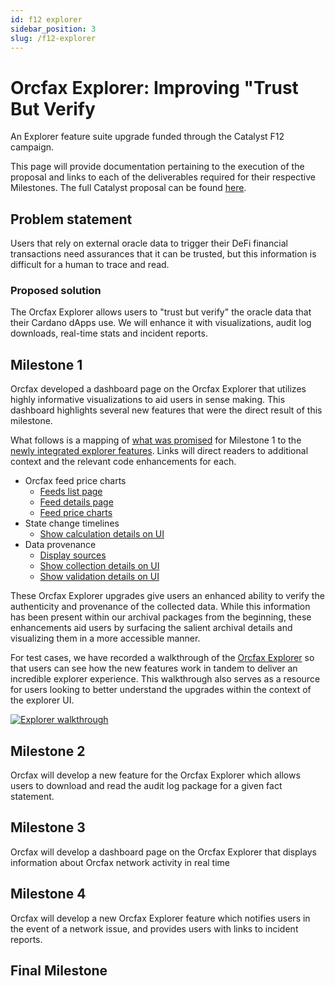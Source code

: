```yaml
---
id: f12 explorer
sidebar_position: 3
slug: /f12-explorer
---
```


# Orcfax Explorer: Improving "Trust But Verify

An Explorer feature suite upgrade funded through the Catalyst F12 campaign.

This page will provide documentation pertaining to the execution of the proposal
and links to each of the deliverables required for their respective Milestones.
The full Catalyst proposal can be found [here][cat-1].

[cat-1]: https://projectcatalyst.io/funds/12/f12-cardano-use-cases-product/orcfax-explorer-improving-trust-but-verify

## Problem statement

Users that rely on external oracle data to trigger their DeFi financial
transactions need assurances that it can be trusted, but this information is
difficult for a human to trace and read.

### Proposed solution

The Orcfax Explorer allows users to "trust but verify" the oracle data that
their Cardano dApps use. We will enhance it with visualizations, audit log
downloads, real-time stats and incident reports.

## Milestone 1

Orcfax developed a dashboard page on the Orcfax Explorer that utilizes highly
informative visualizations to aid users in sense making. This dashboard
highlights several new features that were the direct result of this milestone.

What follows is a mapping of <u>what was promised</u> for Milestone 1 to
the <u>newly integrated explorer features</u>. Links will direct readers to
additional context and the relevant code enhancements for each.

* Orcfax feed price charts
  * [Feeds list page][m1-1]
  * [Feed details page][m1-2]
  * [Feed price charts][m1-3]
* State change timelines
  * [Show calculation details on UI][m1-4]
* Data provenance
  * [Display sources][m1-5]
  * [Show collection details on UI][m1-6]
  * [Show validation details on UI][m1-7]

These Orcfax Explorer upgrades give users an enhanced ability to verify the
authenticity and provenance of the collected data. While this information has
been present within our archival packages from the beginning, these enhancements
aid users by surfacing the salient archival details and visualizing them in a
more accessible manner.

For test cases, we have recorded a walkthrough of the [Orcfax Explorer][m1-8]
so that users can see how the new features work in tandem to deliver an
incredible explorer experience. This walkthrough also serves as a resource for
users looking to better understand the upgrades within the context of the
explorer UI.

[![Explorer walkthrough](https://img.youtube.com/vi/MVLOBT58PlA/0.jpg)](https://youtu.be/At8AoJ6f_zA?feature=shared)

[m1-1]: https://github.com/orcfax/explorer.orcfax.io/issues/10
[m1-2]: https://github.com/orcfax/explorer.orcfax.io/issues/9
[m1-3]: https://github.com/orcfax/explorer.orcfax.io/issues/8
[m1-4]: https://github.com/orcfax/explorer.orcfax.io/issues/4
[m1-5]: https://github.com/orcfax/explorer.orcfax.io/issues/2
[m1-6]: https://github.com/orcfax/explorer.orcfax.io/issues/3
[m1-7]: https://github.com/orcfax/explorer.orcfax.io/issues/5
[m1-8]: https://explorer.orcfax.io/

## Milestone 2

Orcfax will develop a new feature for the Orcfax Explorer which allows users to
download and read the audit log package for a given fact statement.

## Milestone 3

Orcfax will develop a dashboard page on the Orcfax Explorer that displays
information about Orcfax network activity in real time

## Milestone 4

Orcfax will develop a new Orcfax Explorer feature which notifies users in the
event of a network issue, and provides users with links to incident reports.

## Final Milestone
